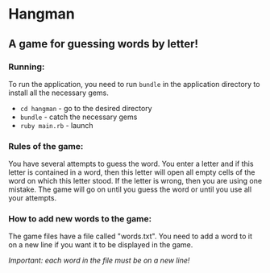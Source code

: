 Hangman
=====================
A game for guessing words by letter!
-----------------------------------
### Running:
To run the application, you need to run `bundle` in the application directory to install all the necessary gems.

+ `cd hangman` - go to the desired directory
+ `bundle` - catch the necessary gems
+ `ruby main.rb` - launch

### Rules of the game:
You have several attempts to guess the word. 
You enter a letter and if this letter is contained in a word, 
then this letter will open all empty cells of the word on which this letter stood. 
If the letter is wrong, then you are using one mistake. 
The game will go on until you guess the word or until you use all your attempts.

### How to add new words to the game:
The game files have a file called "words.txt". 
You need to add a word to it on a new line if you want it to be displayed in the game.

*Important: each word in the file must be on a new line!*
